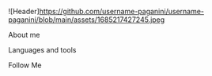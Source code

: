 ![Header]https://github.com/username-paganini/username-paganini/blob/main/assets/1685217427245.jpeg

About me

Languages and tools

Follow Me